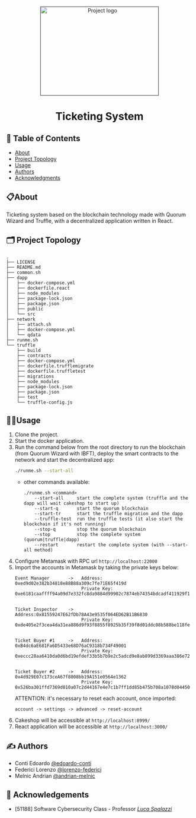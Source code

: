 <p align="center">
  <a href="" rel="noopener">
  <img width=320px height=240px src="https://www.digitalberry.fr/wp-content/uploads/2019/07/Blockchain-traçabilité-des-données-et-archivage-à-valeur-probante.jpg" alt="Project logo"></a>
</p>

<h1 align="center">Ticketing System</br><sub></sub></h1>

## 📝 Table of Contents
- [About](#about)
- [Project Topology](#project-topology)
- [Usage](#usage)
- [Authors](#authors)
- [Acknowledgments](#acknowledgement)

## 📋About <a name = "about"></a>
Ticketing system based on the blockchain technology made with Quorum Wizard and Truffle, with a decentralized application written in React.

## 🗂 Project Topology <a name="project-topology"></a>

```
.
├── LICENSE
├── README.md
├── common.sh
├── dapp
│   ├── docker-compose.yml
│   ├── dockerfile.react
│   ├── node_modules
│   ├── package-lock.json
│   ├── package.json
│   ├── public
│   └── src
├── network
│   ├── attach.sh
│   ├── docker-compose.yml
│   └── qdata
├── runme.sh
└── truffle
    ├── build
    ├── contracts
    ├── docker-compose.yml
    ├── dockerfile.trufflemigrate
    ├── dockerfile.truffletest
    ├── migrations
    ├── node_modules
    ├── package-lock.json
    ├── package.json
    ├── test
    └── truffle-config.js
```

## 👩‍💻Usage <a name="usage"></a>
1. Clone the project.
2. Start the docker application.
3. Run the command below from the root directory to run the blockchain (from Quorum Wizard with IBFT), deploy the smart contracts to the network and start the decentralized app:
    ```sh
    ./runme.sh --start-all
    ```
   - other commands available:
        ```
        ./runme.sh <command>
            --start-all     start the complete system (truffle and the dapp will wait cakeshop to start up)
            --start-q       start the quorum blockchain
            --start-tr      start the truffle migration and the dapp
            --truffle-test  run the truffle tests (it also start the blockchain if it's not running)
            --stop-q        stop the quorum blockchain
            --stop          stop the complete system (quorum|truffle|dapp)
            --restart       restart the complete system (with --start-all method)
        ``` 
4. Configure Metamask with RPC url `http://localhost:22000`
5. Import the accounts in Metamask by taking the private keys below:
    ```
    Event Manager       ->   Address: 0xed9d02e382b34818e88B88a309c7fe71E65f419d
                             Private Key: 0xe6181caaffff94a09d7e332fc8da9884d99902c7874eb74354bdcadf411929f1


    Ticket Inspector    ->   Address:0x81559247E62fDb78A43e9535f064ED62B11B6830
                             Private Key: 0xde405e2f3cea4da31ea886d9f93f8855f8925b35f39f8d01ddc08b588be118fe


    Ticket Buyer #1     ->   Address: 0xB4dc6aE681Fa6D5433e68D76aC9318b734F49001
                             Private Key: 0xeccc28aa6410da0d6bd19efdef33b5b7b9e2c5adcd9e8ab899d3369aaa386e72
                                

    Ticket Buyer #2     ->   Address: 0x4d929E07c173ceA67f8008bb19A151e0564e1362
                             Private Key: 0x526ba301ffd7369d010a07c2d44167e4e7c1b7ff1dd85b475b708a1078d04450
    
    ```
    ATTENTION: it's necessary to reset each account, once imported:
    ```
    account -> settings -> advanced -> reset-account
    ```
6. Cakeshop will be accessible at `http://localhost:8999/`
8. React application will be accessible at `http://localhost:3000/`

## ✍️ Authors <a name = "authors"></a>

- Conti Edoardo [@edoardo-conti](https://github.com/edoardo-conti)
- Federici Lorenzo [@lorenzo-federici](https://github.com/lorenzo-federici)
- Melnic Andrian [@andrian-melnic](https://github.com/andrian-melnic)

## 🎉 Acknowledgements <a name = "acknowledgement"></a>

- [51188] Software Cybersecurity Class - Professor <a href="https://www.univpm.it/Entra/Engine/RAServePG.php/P/320710010421/idsel/299/docname/LUCA%20SPALAZZI"><i>Luca Spalazzi</i></a>